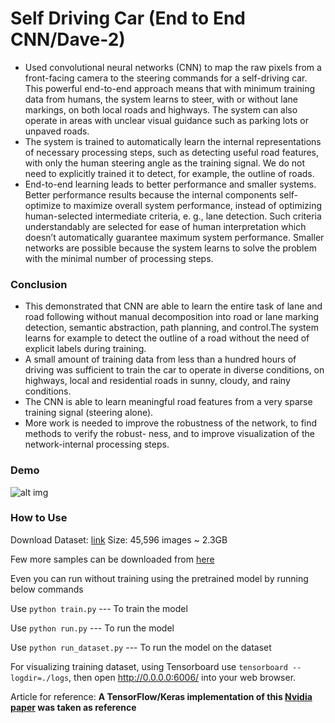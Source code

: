 # Self Driving Car (End to End CNN/Dave-2)

* Used convolutional neural networks (CNN) to map the raw pixels from a front-facing camera to the steering commands for a self-driving car. This powerful end-to-end approach means that with minimum training data from humans, the system learns to steer, with or without lane markings, on both local roads and highways. The system can also operate in areas with unclear visual guidance such as parking lots or unpaved roads.
* The system is trained to automatically learn the internal representations of necessary processing steps, such as detecting useful road features, with only the human steering angle as the training signal. We do not need to explicitly trained it to detect, for example, the outline of roads.
* End-to-end learning leads to better performance and smaller systems. Better performance results because the internal components self-optimize to maximize overall system performance, instead of optimizing human-selected intermediate criteria, e. g., lane detection. Such criteria understandably are selected for ease of human interpretation which doesn’t automatically guarantee maximum system performance. Smaller networks are possible because the system learns to solve the problem with the minimal number of processing steps.

### Conclusion
* This demonstrated that CNN are able to learn the entire task of lane and road following without manual decomposition into road or lane marking detection, semantic abstraction, path planning, and control.The system learns for example to detect the outline of a road without the need of explicit labels during training. 
* A small amount of training data from less than a hundred hours of driving was sufficient to train the car to operate in diverse conditions, on highways, local and residential roads in sunny, cloudy, and rainy conditions. 
* The CNN is able to learn meaningful road features from a very sparse training signal (steering alone).
* More work is needed to improve the robustness of the network, to find methods to verify the robust- ness, and to improve visualization of the network-internal processing steps.

### Demo
![alt img](./self_driving_car_gif.gif)<br>

### How to Use
Download Dataset: [link](https://drive.google.com/open?id=1gsr_zdj12F_qPlt-S2tYuz3Fh8Rjt7n2)
Size: 45,596 images  ~ 2.3GB

Few more samples can be downloaded from [here](http://data.apollo.auto/?locale=en-us&lang=en)

Even you can run without training using the pretrained model by running below commands

Use `python train.py`   --- To train the model

Use `python run.py`     --- To run the model

Use `python run_dataset.py`   --- To run the model on the dataset

For visualizing training dataset, using Tensorboard use `tensorboard --logdir=./logs`, then open http://0.0.0.0:6006/ into your web browser.


Article for reference:
<b>A TensorFlow/Keras implementation of this [Nvidia paper](https://arxiv.org/pdf/1604.07316.pdf) was taken as reference</b>

